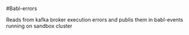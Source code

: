 #Babl-errors

Reads from kafka broker execution errors and publis them in babl-events
running on sandbox cluster
